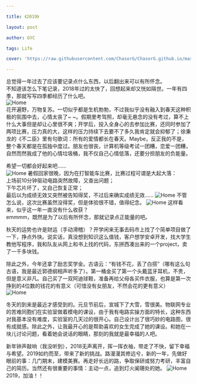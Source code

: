 ```yaml
---

title: 《2019》

layout: post

author: GYC

tags: Life

cover: 'https://raw.githubusercontent.com/ChasorG/ChasorG.github.io/master/_posts/190101/cover.jpg'

---      
```


总觉得一年过去了应该要记录点什么东西，以后翻出来可以有所怀念。    
不知道该怎么下笔记录，2018年过的太快了，回想起来却又恍如隔世。一年有四季，那就写写四季都经历了什么吧。      
![Home](https://raw.githubusercontent.com/ChasorG/ChasorG.github.io/master/_posts/190101/1.jpg)      
花开遍野，万物复苏。一切似乎都是生机勃勃，不过我似乎没有融入到春天这种积极的氛围中去，心情太丧了~ ~。假期里考驾照，却毫无悬念的没有考过，算不上什么大事但是却让心里很不爽；开学后，投入全身心的去参加比赛，还同时参加了两项比赛，压力真的大，这样的压力持续下去要不了多久我肯定就会抑郁了；徐秉龙的《不二臣》里有句歌词：所有的爱情都长在春天。Maybe，反正我的不是，整个春天都是在孤独中度过。朋友也很丧，计算机等级考试一团糟，恋爱一团糟，自然而然我成了他的心情垃圾桶，我不仅自己心情低落，还要分担朋友的负能量。     

希望一切都会好起来吧……      
![Home](https://raw.githubusercontent.com/ChasorG/ChasorG.github.io/master/_posts/190101/2.jpg)
暑假回家很晚，因为在打智能车比赛，比赛过程可谓是大起大落：    
上场前10分钟驱动电路突然故障，又查出问题；    
下午芯片坏了，又自己恢复正常；    
最后以为成绩无效又突然被告知得奖，不过后来确实成绩无效……
![Home](https://raw.githubusercontent.com/ChasorG/ChasorG.github.io/master/_posts/190101/3.jpg)
不管怎么说，这次比赛虽然没得奖，但是体验很不错，值得纪念。
![Home](https://raw.githubusercontent.com/ChasorG/ChasorG.github.io/master/_posts/190101/4.jpg)
这样看来，似乎这一年一直没有什么收获？       
emmmm，既然是为了以后有所怀念，那就记录点正能量的吧。      

秋天的运势也许是财运（手动滑稽）？开学闲来无事去码市上找了个简单项目做了一下，挣点外快。说实话，真没想到知识这么值钱，客户想学安卓开发，找大学生教他写程序，我和队友从网上和书上找的代码，东拼西凑出来的一个project，卖了一千多块钱。         

除此之外，今年还拿了励志奖学金。古语云：“有钱不花，丢了白搭”（哪有这么句古语，我是最近郭德纲相声听多了）。第一桶金买了第一个头戴蓝牙耳机，不贵，但是意义非凡。自己买了一双阿迪球鞋，准备再给父母各买件衣服，也算是第一次挣到的4位数的钱花的有意义（可惜没有女朋友，不然会花的更有意义）    
![Home](https://raw.githubusercontent.com/ChasorG/ChasorG.github.io/master/_posts/190101/5.jpg)

冬天的到来是最近才感受到的。元旦节前后，宣城下了大雪，雪很美。物联网专业的苦难同胞们在实验室做着模电的课设，由于我有电路实操方面的特长，这种东西对我基本没有难度，实验室的几天过的很开心。自己设计出了很巧妙的电路图，很有成就感。除此之外，让我最开心的是帮助喜欢的女生完成了她的课设。和她在一块儿讨论问题，看着她会说话的眼睛，那刻的我就是最幸福的人吧。     

新年钟声敲响（我没听到），2018无声离开，挥一挥衣袖，带走了不快，留下幸福与希望。2019如约而至，带来了新的挑战。路漫漫其修远兮，新的一年，先做好眼前的事：几门期末，建模美赛。再走好长远的路，争取保研或努力考研，丰富自己的简历。当然还有很重要的事情：主动一点，追到灯火阑珊处的她。
![Home](https://raw.githubusercontent.com/ChasorG/ChasorG.github.io/master/_posts/190101/6.jpg)
2019，加油！！

